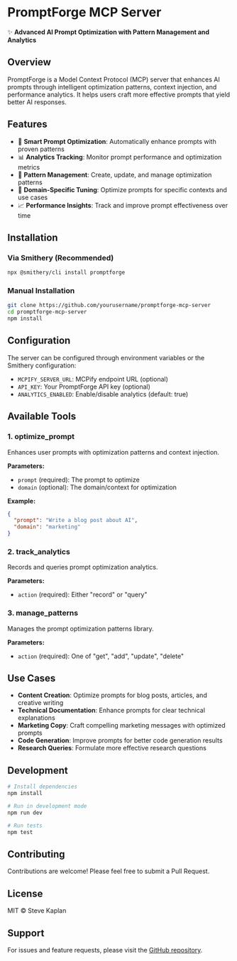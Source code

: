 # PromptForge MCP Server

✨ **Advanced AI Prompt Optimization with Pattern Management and Analytics**

## Overview

PromptForge is a Model Context Protocol (MCP) server that enhances AI prompts through intelligent optimization patterns, context injection, and performance analytics. It helps users craft more effective prompts that yield better AI responses.

## Features

- 🚀 **Smart Prompt Optimization**: Automatically enhance prompts with proven patterns
- 📊 **Analytics Tracking**: Monitor prompt performance and optimization metrics
- 🎯 **Pattern Management**: Create, update, and manage optimization patterns
- 🔧 **Domain-Specific Tuning**: Optimize prompts for specific contexts and use cases
- 📈 **Performance Insights**: Track and improve prompt effectiveness over time

## Installation

### Via Smithery (Recommended)

```bash
npx @smithery/cli install promptforge
```

### Manual Installation

```bash
git clone https://github.com/yourusername/promptforge-mcp-server
cd promptforge-mcp-server
npm install
```

## Configuration

The server can be configured through environment variables or the Smithery configuration:

- `MCPIFY_SERVER_URL`: MCPify endpoint URL (optional)
- `API_KEY`: Your PromptForge API key (optional)
- `ANALYTICS_ENABLED`: Enable/disable analytics (default: true)

## Available Tools

### 1. optimize_prompt
Enhances user prompts with optimization patterns and context injection.

**Parameters:**
- `prompt` (required): The prompt to optimize
- `domain` (optional): The domain/context for optimization

**Example:**
```json
{
  "prompt": "Write a blog post about AI",
  "domain": "marketing"
}
```

### 2. track_analytics
Records and queries prompt optimization analytics.

**Parameters:**
- `action` (required): Either "record" or "query"

### 3. manage_patterns
Manages the prompt optimization patterns library.

**Parameters:**
- `action` (required): One of "get", "add", "update", "delete"

## Use Cases

- **Content Creation**: Optimize prompts for blog posts, articles, and creative writing
- **Technical Documentation**: Enhance prompts for clear technical explanations
- **Marketing Copy**: Craft compelling marketing messages with optimized prompts
- **Code Generation**: Improve prompts for better code generation results
- **Research Queries**: Formulate more effective research questions

## Development

```bash
# Install dependencies
npm install

# Run in development mode
npm run dev

# Run tests
npm test
```

## Contributing

Contributions are welcome! Please feel free to submit a Pull Request.

## License

MIT © Steve Kaplan

## Support

For issues and feature requests, please visit the [GitHub repository](https://github.com/yourusername/promptforge-mcp-server).
